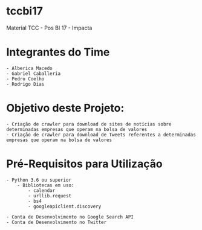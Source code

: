 # tccbi17
Material TCC - Pos BI 17 - Impacta

# Integrantes do Time
	- Alberica Macedo
	- Gabriel Caballeria
	- Pedro Coelho
	- Rodrigo Dias

# Objetivo deste Projeto:
	- Criação de crawler para download de sites de notícias sobre determinadas empresas que operam na bolsa de valores
	- Criação de crawler para download de Tweets referentes a determinadas empresas que operam na bolsa de valores

# Pré-Requisitos para Utilização
	- Python 3.6 ou superior
		- Bibliotecas em uso:
			- calendar
			- urllib.request
			- bs4
			- googleapiclient.discovery
			
	- Conta de Desenvolvimento no Google Search API
	- Conta de Desenvolvimento no Twitter
	
